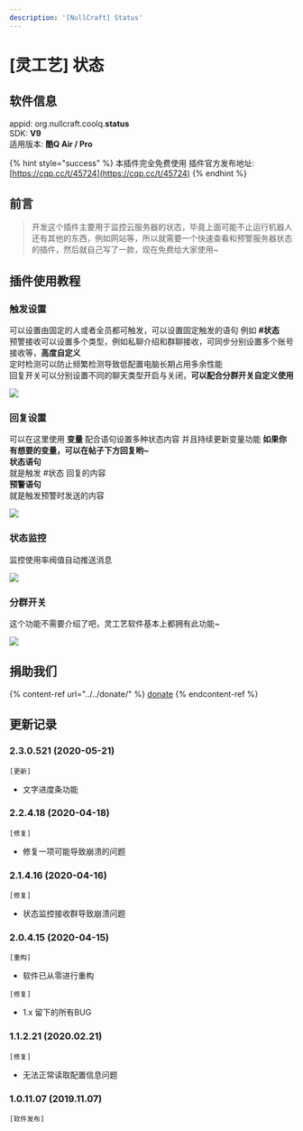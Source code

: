 ```yaml
---
description: '[NullCraft] Status'
---
```


# \[灵工艺] 状态

## 软件信息

appid: org.nullcraft.coolq.**status**\
SDK: **V9**\
适用版本: **酷Q Air / Pro**

{% hint style="success" %}
本插件完全免费使用  插件官方发布地址:[https://cqp.cc/t/45724](https://cqp.cc/t/45724)
{% endhint %}

## 前言

> 开发这个插件主要用于监控云服务器的状态，毕竟上面可能不止运行机器人还有其他的东西，例如网站等，所以就需要一个快速查看和预警服务器状态的插件，然后就自己写了一款，现在免费给大家使用\~

## 插件使用教程

### 触发设置

可以设置由固定的人或者全员都可触发，可以设置固定触发的语句 例如 **#状态**\
预警接收可以设置多个类型，例如私聊介绍和群聊接收，可同步分别设置多个账号接收等，**高度自定义**\
定时检测可以防止频繁检测导致低配置电脑长期占用多余性能\
回复开关可以分别设置不同的聊天类型开启与关闭，**可以配合分群开关自定义使用**

![](../../.gitbook/assets/status\_1.png)

### **回复设置**

可以在这里使用 **变量** 配合语句设置多种状态内容 并且持续更新变量功能 **如果你有想要的变量，可以在帖子下方回复哟\~**\
**状态语句**\
就是触发 #状态 回复的内容\
**预警语句**\
就是触发预警时发送的内容

![](../../.gitbook/assets/status\_3.png)

### **状态监控**

监控使用率阀值自动推送消息

![](../../.gitbook/assets/status\_2.png)

### 分群开关

这个功能不需要介绍了吧，灵工艺软件基本上都拥有此功能\~

![](../../.gitbook/assets/status\_4.png)

## 捐助我们

{% content-ref url="../../donate/" %}
[donate](../../donate/)
{% endcontent-ref %}

## 更新记录

### 2.3.0.521 (2020-05-21)

`[更新]`

* 文字进度条功能

### 2.2.4.18 (2020-04-18)

`[修复]`

* 修复一项可能导致崩溃的问题

### 2.1.4.16 (2020-04-16)

`[修复]`

* 状态监控接收群导致崩溃问题

### 2.0.4.15 (2020-04-15)

`[重构]`

* 软件已从零进行重构

`[修复]`

* 1.x 留下的所有BUG

### 1.1.2.21 (2020.02.21)

`[修复]`

* 无法正常读取配置信息问题

### 1.0.11.07 (2019.11.07)

`[软件发布]`
